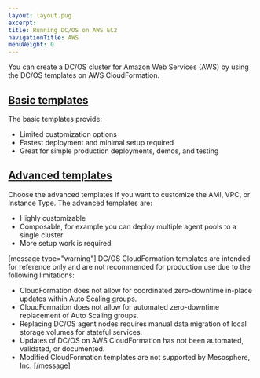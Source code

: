 ```yaml
---
layout: layout.pug
excerpt:
title: Running DC/OS on AWS EC2
navigationTitle: AWS
menuWeight: 0
---
```


You can create a DC/OS cluster for Amazon Web Services (AWS) by using the DC/OS templates on AWS CloudFormation.

## [Basic templates](/1.11/installing/oss/cloud/aws/basic/)
The basic templates provide:

* Limited customization options
* Fastest deployment and minimal setup required
* Great for simple production deployments, demos, and testing

## [Advanced templates](/1.11/installing/oss/cloud/aws/advanced/)
Choose the advanced templates if you want to customize the AMI, VPC, or Instance Type. The advanced templates are:

* Highly customizable
* Composable, for example you can deploy multiple agent pools to a single cluster
* More setup work is required

[message type="warning"] DC/OS CloudFormation templates are intended for reference only and are not recommended for production use due to the following limitations:

- CloudFormation does not allow for coordinated zero-downtime in-place updates within Auto Scaling groups.
- CloudFormation does not allow for automated zero-downtime replacement of Auto Scaling groups.
- Replacing DC/OS agent nodes requires manual data migration of local storage volumes for stateful services.
- Updates of DC/OS on AWS CloudFormation has not been automated, validated, or documented.
- Modified CloudFormation templates are not supported by Mesosphere, Inc.
[/message]